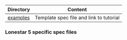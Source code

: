 Directory                 | Content
------------------------- | -------------
[examples](examples)      | Template spec file and link to tutorial


### Lonestar 5 specific spec files
